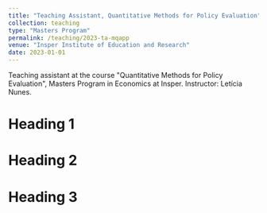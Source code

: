 ```yaml
---
title: "Teaching Assistant, Quantitative Methods for Policy Evaluation"
collection: teaching
type: "Masters Program"
permalink: /teaching/2023-ta-mqapp
venue: "Insper Institute of Education and Research"
date: 2023-01-01
---
```


Teaching assistant at the course "Quantitative Methods for Policy Evaluation", Masters Program in Economics at Insper. Instructor: Letícia Nunes.

Heading 1
======

Heading 2
======

Heading 3
======
